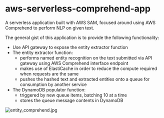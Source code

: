 # aws-serverless-comprehend-app
A serverless application built with AWS SAM, focused around using AWS Comprehend to perform NLP on given text.

The general gist of this application is to provide the following functionality:
- Use API gateway to expose the entity extractor function
- The entity extractor function:
  - performs named entity recognition on the text submitted via API gateway using AWS Comprehend interface endpoint
  - makes use of ElastiCache in order to reduce the compute required when requests are the same
  - pushes the hashed text and extracted entities onto a queue for consumption by another service
- The DynamoDB populator function:
  - triggered by new queue items, batching 10 at a time
  - stores the queue message contents in DynamoDB

![entity_comprehend.jpg](entity_comprehend.jpg)